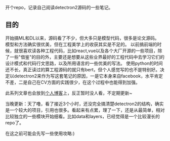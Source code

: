 开个repo，记录自己阅读detectron2源码的一些笔记。

## 目的
开始搞ML和DL以来，源码看了不少，但大多只是模型代码，很多是论文源码。 模型和方法确实很优美，但在工程美学上的收获其实是不足的。
以前搞前端的时候，就很喜欢读各种工程代码，比如react,vue以及各个大厂开源的一些项目，除了一些"借鉴"的目的外，主要还是想要从这些业界最好的工程代码中去学习它们的设计模式和代码行文思路，以及所用语言的一些优美的写法。
使用python的时间还不长，真正读过的算工程源码的就只有bert，但个人感觉写的也不是特别好。决定以detectron2来作为写这套笔记的原因，一是它本身来自facebook，水平肯定不差，二是自己在CV方面的实践很少，在这个过程中也能得到加强。

此系列文章也会放到[个人博客](http://toulondu.github.io/)上，反正暂时没人看，不定期更新~

当晚更新：天了噜，看了接近3个小时，还没完全搞清楚detectron2的结构，确实是一个较大的项目，引用也很多。看起来有点累，理了一下，还是从最简单，相对比较独立的一些模块开始细看。比如data和layers，已经觉得是一个比较漫长的repo了。

在这之前可能会先写一些使用攻略:)
